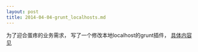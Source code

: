 ```yaml
---
layout: post
title: 2014-04-04-grunt_localhosts.md
---
```


为了迎合蛋疼的业务需求， 写了一个修改本地localhost的grunt插件， [具体内容见](http://materliu.github.io/grunt-localhosts/)


